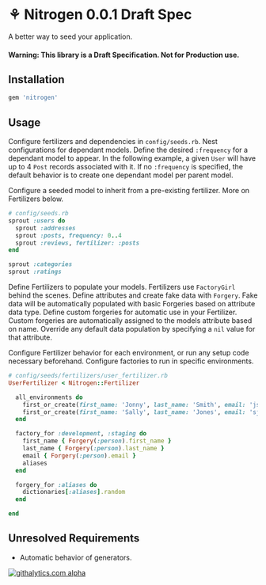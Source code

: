 # ⚘ Nitrogen 0.0.1 Draft Spec

A better way to seed your application.

#### Warning: This library is a Draft Specification. Not for Production use.

## Installation

```ruby
gem 'nitrogen'
```

## Usage

Configure fertilizers and dependencies in `config/seeds.rb`. Nest configurations
for dependant models. Define the desired `:frequency` for a dependant model to
appear. In the following example, a given `User` will have up to 4 `Post` records
associated with it. If no `:frequency` is specified, the default behavior is to
create one dependant model per parent model.

Configure a seeded model to inherit from a pre-existing fertilizer. More on
Fertilizers below.

```ruby
# config/seeds.rb
sprout :users do
  sprout :addresses
  sprout :posts, frequency: 0..4
  sprout :reviews, fertilizer: :posts
end

sprout :categories
sprout :ratings
```

Define Fertilizers to populate your models. Fertilizers use `FactoryGirl` behind
the scenes. Define attributes and create fake data with `Forgery`. Fake data
will be automatically populated with basic Forgeries based on attribute data
type. Define custom forgeries for automatic use in your Fertilizer. Custom
forgeries are automatically assigned to the models attribute based on name.
Override any default data population by specifying a `nil` value for that
attribute.

Configure Fertilizer behavior for each environment, or run any setup code
necessary beforehand. Configure factories to run in specific environments.

```ruby
# config/seeds/fertilizers/user_fertilizer.rb
UserFertilizer < Nitrogen::Fertilizer

  all_environments do
    first_or_create(first_name: 'Jonny', last_name: 'Smith', email: 'jsmith@gmail.com')
    first_or_create(first_name: 'Sally', last_name: 'Jones', email: 'sjones@gmail.com')
  end

  factory_for :development, :staging do
    first_name { Forgery(:person).first_name }
    last_name { Forgery(:person).last_name }
    email { Forgery(:person).email }
    aliases
  end

  forgery_for :aliases do
    dictionaries[:aliases].random
  end

end
```

## Unresolved Requirements

* Automatic behavior of generators.

[![githalytics.com alpha](https://cruel-carlota.pagodabox.com/7f62cda8c7463b7a556e9085b8100926 "githalytics.com")](http://githalytics.com/josephjaber/nitrogen)